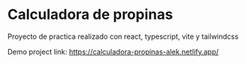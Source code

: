 # Calculadora de propinas

Proyecto de practica realizado con react, typescript, vite y tailwindcss

Demo project link: https://calculadora-propinas-alek.netlify.app/
